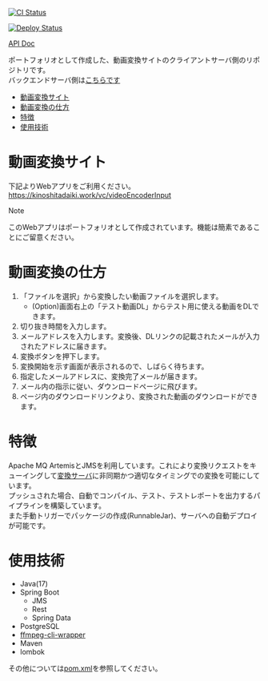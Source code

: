 [![CI Status](https://github.com/kinoshita-daiki/videoConverter/actions/workflows/buildAndTest.yml/badge.svg)](https://github.com/kinoshita-daiki/videoConverter/actions?query=workflow%3AMyPipeline)

[![Deploy Status](https://github.com/kinoshita-daiki/videoConverter/actions/workflows/deploy.yml/badge.svg)](https://github.com/kinoshita-daiki/videoConverter/actions?query=workflow%3ADeploy)

[API Doc](https://kinoshita-daiki.github.io/videoConverter/)

ポートフォリオとして作成した、動画変換サイトのクライアントサーバ側のリポジトリです。<br>
バックエンドサーバ側は[こちらです](https://github.com/kinoshita-daiki/videoConverter)

- [動画変換サイト](#動画変換サイト)
- [動画変換の仕方](#動画変換の仕方)
- [特徴](#特徴)
- [使用技術](#使用技術)

# 動画変換サイト
下記よりWebアプリをご利用ください。<br>
https://kinoshitadaiki.work/vc/videoEncoderInput

> [!NOTE]
> このWebアプリはポートフォリオとして作成されています。機能は簡素であることにご留意ください。

# 動画変換の仕方
1. 「ファイルを選択」から変換したい動画ファイルを選択します。
	- (Option)画面右上の「テスト動画DL」からテスト用に使える動画をDLできます。
1. 切り抜き時間を入力します。
1. メールアドレスを入力します。変換後、DLリンクの記載されたメールが入力されたアドレスに届きます。
1. 変換ボタンを押下します。
1. 変換開始を示す画面が表示されるので、しばらく待ちます。
1. 指定したメールアドレスに、変換完了メールが届きます。
1. メール内の指示に従い、ダウンロードページに飛びます。
1. ページ内のダウンロードリンクより、変換された動画のダウンロードができます。

# 特徴
Apache MQ ArtemisとJMSを利用しています。これにより変換リクエストをキューイングして[変換サーバ](https://github.com/kinoshita-daiki/videoConverter)に非同期かつ適切なタイミングでの変換を可能にしています。<br>
プッシュされた場合、自動でコンパイル、テスト、テストレポートを出力するパイプラインを構築しています。<br>
また手動トリガーでパッケージの作成(RunnableJar)、サーバへの自動デプロイが可能です。

# 使用技術
- Java(17)
- Spring Boot
	- JMS
	- Rest
	- Spring Data
- PostgreSQL
- [ffmpeg-cli-wrapper](https://github.com/bramp/ffmpeg-cli-wrapper)
- Maven
- lombok

その他については[pom.xml](https://github.com/kinoshita-daiki/videoConverterClient/blob/master/pom.xml)を参照してください。